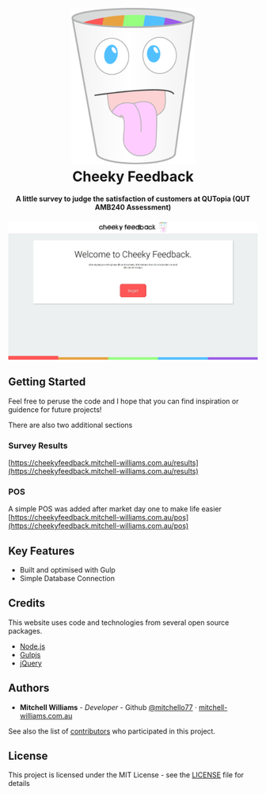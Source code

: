 <h1 align="center">
  <br>
  <a href="https://cheekyfeedback.mitchell-williams.com.au"><img src="https://raw.githubusercontent.com/mitchello77/CheekyFeedback/master/_readme-assets/logo.png" alt="Cheeky Feedback" width="250"></a>
  <br>
  Cheeky Feedback
  <br>
</h1>

<h4 align="center">A little survey to judge the satisfaction of customers at QUTopia (QUT AMB240 Assessment)</h4>

![screenshot](https://github.com/mitchello77/CheekyFeedback/blob/master/_readme-assets/home.JPG?raw=true)


## Getting Started
Feel free to peruse the code and I hope that you can find inspiration or guidence for future projects!

There are also two additional sections
### Survey Results
[https://cheekyfeedback.mitchell-williams.com.au/results](https://cheekyfeedback.mitchell-williams.com.au/results)
### POS
A simple POS was added after market day one to make life easier
[https://cheekyfeedback.mitchell-williams.com.au/pos](https://cheekyfeedback.mitchell-williams.com.au/pos)

## Key Features

* Built and optimised with Gulp
* Simple Database Connection

## Credits

This website uses code and technologies from several open source packages.

- [Node.js](https://nodejs.org/)
- [Gulpjs](https://gulpjs.com/)
- [jQuery](https://jquery.com/)


## Authors

* **Mitchell Williams** - *Developer* - Github [@mitchello77](https://github.com/mitchello77) · [mitchell-williams.com.au](https://mitchell-williams.com.au)

See also the list of [contributors](https://github.com/mitchello77/CheekyFeedback/contributors) who participated in this project.

## License

This project is licensed under the MIT License - see the [LICENSE](LICENSE) file for details
